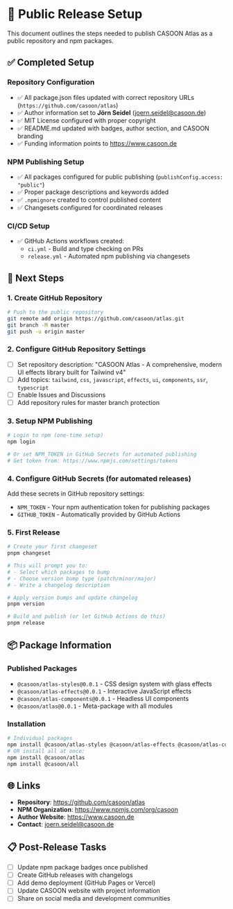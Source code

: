 # 🚀 Public Release Setup

This document outlines the steps needed to publish CASOON Atlas as a public repository and npm packages.

## ✅ Completed Setup

### Repository Configuration
- ✅ All package.json files updated with correct repository URLs (`https://github.com/casoon/atlas`)
- ✅ Author information set to **Jörn Seidel** (joern.seidel@casoon.de)
- ✅ MIT License configured with proper copyright
- ✅ README.md updated with badges, author section, and CASOON branding
- ✅ Funding information points to https://www.casoon.de

### NPM Publishing Setup
- ✅ All packages configured for public publishing (`publishConfig.access: "public"`)
- ✅ Proper package descriptions and keywords added
- ✅ `.npmignore` created to control published content
- ✅ Changesets configured for coordinated releases

### CI/CD Setup
- ✅ GitHub Actions workflows created:
  - `ci.yml` - Build and type checking on PRs
  - `release.yml` - Automated npm publishing via changesets

## 🔄 Next Steps

### 1. Create GitHub Repository
```bash
# Push to the public repository
git remote add origin https://github.com/casoon/atlas.git
git branch -M master
git push -u origin master
```

### 2. Configure GitHub Repository Settings
- [ ] Set repository description: "CASOON Atlas - A comprehensive, modern UI effects library built for Tailwind v4"
- [ ] Add topics: `tailwind`, `css`, `javascript`, `effects`, `ui`, `components`, `ssr`, `typescript`
- [ ] Enable Issues and Discussions
- [ ] Add repository rules for master branch protection

### 3. Setup NPM Publishing
```bash
# Login to npm (one-time setup)
npm login

# Or set NPM_TOKEN in GitHub Secrets for automated publishing
# Get token from: https://www.npmjs.com/settings/tokens
```

### 4. Configure GitHub Secrets (for automated releases)
Add these secrets in GitHub repository settings:
- `NPM_TOKEN` - Your npm authentication token for publishing packages
- `GITHUB_TOKEN` - Automatically provided by GitHub Actions

### 5. First Release
```bash
# Create your first changeset
pnpm changeset

# This will prompt you to:
# - Select which packages to bump
# - Choose version bump type (patch/minor/major)  
# - Write a changelog description

# Apply version bumps and update changelog
pnpm version

# Build and publish (or let GitHub Actions do this)
pnpm release
```

## 📦 Package Information

### Published Packages
- `@casoon/atlas-styles@0.0.1` - CSS design system with glass effects
- `@casoon/atlas-effects@0.0.1` - Interactive JavaScript effects  
- `@casoon/atlas-components@0.0.1` - Headless UI components
- `@casoon/atlas@0.0.1` - Meta-package with all modules

### Installation
```bash
# Individual packages
npm install @casoon/atlas-styles @casoon/atlas-effects @casoon/atlas-components
# OR install all at once:
npm install @casoon/atlas
npm install @casoon/all
```

## 🌐 Links
- **Repository**: https://github.com/casoon/atlas
- **NPM Organization**: https://www.npmjs.com/org/casoon
- **Author Website**: https://www.casoon.de
- **Contact**: joern.seidel@casoon.de

## 📋 Post-Release Tasks
- [ ] Update npm package badges once published
- [ ] Create GitHub releases with changelogs
- [ ] Add demo deployment (GitHub Pages or Vercel)
- [ ] Update CASOON website with project information
- [ ] Share on social media and development communities